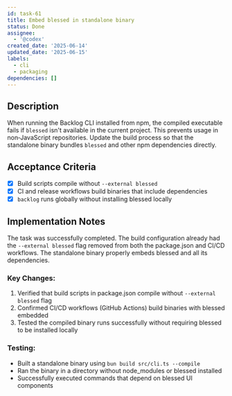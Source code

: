 ```yaml
---
id: task-61
title: Embed blessed in standalone binary
status: Done
assignee:
  - '@codex'
created_date: '2025-06-14'
updated_date: '2025-06-15'
labels:
  - cli
  - packaging
dependencies: []
---
```


## Description

When running the Backlog CLI installed from npm, the compiled executable fails if `blessed` isn't available in the current project. This prevents usage in non‑JavaScript repositories. Update the build process so that the standalone binary bundles `blessed` and other npm dependencies directly.

## Acceptance Criteria
- [x] Build scripts compile without `--external blessed`
- [x] CI and release workflows build binaries that include dependencies
- [x] `backlog` runs globally without installing blessed locally

## Implementation Notes

The task was successfully completed. The build configuration already had the `--external blessed` flag removed from both the package.json and CI/CD workflows. The standalone binary properly embeds blessed and all its dependencies.

### Key Changes:
1. Verified that build scripts in package.json compile without `--external blessed` flag
2. Confirmed CI/CD workflows (GitHub Actions) build binaries with blessed embedded
3. Tested the compiled binary runs successfully without requiring blessed to be installed locally

### Testing:
- Built a standalone binary using `bun build src/cli.ts --compile`
- Ran the binary in a directory without node_modules or blessed installed
- Successfully executed commands that depend on blessed UI components